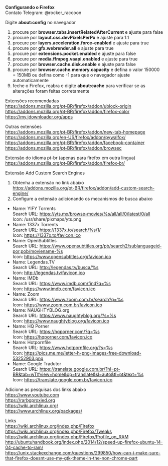<b>Configurando o Firefox</b></br>
Contato Telegram: @rocker_raccoon

Digite <b>about:config</b> no navegador
1. procure por <b>browser.tabs.insertRelatedAfterCurrent</b> e ajuste para false
2. procure por <b>layout.css.devPixelsPerPx</b> e ajuste para 1.1
3. procure por <b>layers.acceleration.force-enabled</b> e ajuste para true
4. procure por <b>gfx.webrender.all</b> e ajuste para true
5. procure por <b>extensions.pocket.enabled</b> e ajuste para false
6. procure por <b>media.ffmpeg.vaapi.enabled</b> e ajuste para true
7. procure por <b>browser.cache.disk.enable</b> e ajuste para false
8. procure por <b>browser.cache.memory.capacity</b> e defina o valor 150000 = 150MB ou defina como -1 para que o navegador ajuste automaticamente
9. feche o Firefox, reabra e digite <b>about:cache</b> para verificar se as alterações foram feitas corretamente

Extensões recomendadas</br>
https://addons.mozilla.org/pt-BR/firefox/addon/ublock-origin</br>
https://addons.mozilla.org/pt-BR/firefox/addon/firefox-color</br>
https://my.jdownloader.org/apps</br>

Outras extensões</br>
https://addons.mozilla.org/pt-BR/firefox/addon/new-tab-homepage</br>
https://addons.mozilla.org/en-US/firefox/addon/pywalfox/</br>
https://addons.mozilla.org/pt-BR/firefox/addon/facebook-container</br>
https://addons.mozilla.org/pt-BR/firefox/addon/browsec</br>

Extensão do idioma pt-br (apenas para firefox em outra lingua)</br>
https://addons.mozilla.org/pt-BR/firefox/addon/firefox-br/</br>

Extensão Add Custom Search Engines
1. Obtenha a extensão no link abaixo</br>
https://addons.mozilla.org/pt-BR/firefox/addon/add-custom-search-engine/
2. Configure a extensão adicionando os mecanismos de busca abaixo
- Name: YIFY Torrents</br>
Search URL: https://yts.mx/browse-movies/%s/all/all/0/latest/0/all</br>
Icon: /usr/share/pixmaps/yts.png</br>
- Name: 1337x Torrents</br>
Search URL: https://1337x.to/search/%s/1/</br>
Icon: https://1337x.to/favicon.ico
- Name: OpenSubtitles</br>
Search URL: https://www.opensubtitles.org/pb/search2/sublanguageid-por,pob/moviename-%s</br>
Icon: https://www.opensubtitles.org/favicon.ico
- Name: Legendas.TV</br>
Search URL: http://legendas.tv/busca/%s</br>
Icon: http://legendas.tv/favicon.ico
- Name: IMDb</br>
Search URL: https://www.imdb.com/find?q=%s</br>
Icon: https://www.imdb.com/favicon.ico
- Name: Zoom</br>
Search URL: https://www.zoom.com.br/search?q=%s</br>
Icon: https://www.zoom.com.br/favicon.ico
- Name: NAUGHTYBLOG.org</br>
Search URL: https://www.naughtyblog.org/?s=%s</br>
Icon: https://www.naughtyblog.org/favicon.ico
- Name: HQ Porner</br>
Search URL: https://hqporner.com/?q=%s</br>
Icon: https://hqporner.com/favicon.ico
- Name: Hotpornfile</br>
Search URL: https://www.hotpornfile.org/?s=%s</br>
Icon: https://pics.me.me/letter-h-png-images-free-download-53252903.png
- Name: Google Tradutor</br>
Search URL: https://translate.google.com.br/?hl=pt-BR&tab=wT#view=home&op=translate&sl=auto&tl=pt&text=%s</br>
Icon: https://translate.google.com.br/favicon.ico

Adicione as pesquisas dos links abaixo</br>
https://www.youtube.com</br>
https://rarbgproxied.org</br>
https://wiki.archlinux.org/</br>
https://www.archlinux.org/packages/</br>

Links</br>
https://wiki.archlinux.org/index.php/Firefox</br>
https://wiki.archlinux.org/index.php/Firefox/Tweaks</br>
https://wiki.archlinux.org/index.php/Firefox/Profile_on_RAM</br>
http://ubuntuhandbook.org/index.php/2014/12/speed-up-firefox-ubuntu-14-04-cache-to-ram/</br>
https://unix.stackexchange.com/questions/299850/how-can-i-make-sure-that-firefox-doesnt-use-my-gtk-theme-in-the-non-chrome-part</br></br>
